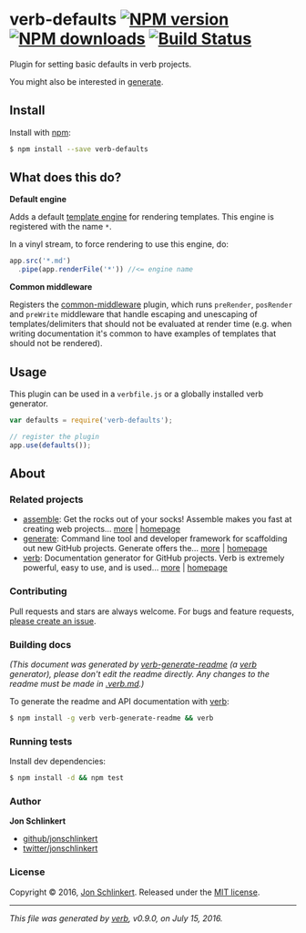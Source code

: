 # verb-defaults [![NPM version](https://img.shields.io/npm/v/verb-defaults.svg?style=flat)](https://www.npmjs.com/package/verb-defaults) [![NPM downloads](https://img.shields.io/npm/dm/verb-defaults.svg?style=flat)](https://npmjs.org/package/verb-defaults) [![Build Status](https://img.shields.io/travis/verbose/verb-defaults.svg?style=flat)](https://travis-ci.org/verbose/verb-defaults)

Plugin for setting basic defaults in verb projects.

You might also be interested in [generate](https://github.com/generate/generate).

## Install

Install with [npm](https://www.npmjs.com/):

```sh
$ npm install --save verb-defaults
```

## What does this do?

**Default engine**

Adds a default [template engine](https://github.com/jonschlinkert/engine-base) for rendering templates. This engine is registered with the name `*`.

In a vinyl stream, to force rendering to use this engine, do:

```js
app.src('*.md')
  .pipe(app.renderFile('*')) //<= engine name
```

**Common middleware**

Registers the [common-middleware](https://github.com/jonschlinkert/common-middleware) plugin, which runs `preRender`, `posRender` and `preWrite` middleware that handle escaping and unescaping of templates/delimiters that should not be evaluated at render time (e.g. when writing documentation it's common to have examples of templates that should not be rendered).

## Usage

This plugin can be used in a `verbfile.js` or a globally installed verb generator.

```js
var defaults = require('verb-defaults');

// register the plugin
app.use(defaults());
```

## About

### Related projects

* [assemble](https://www.npmjs.com/package/assemble): Get the rocks out of your socks! Assemble makes you fast at creating web projects… [more](https://github.com/assemble/assemble) | [homepage](https://github.com/assemble/assemble "Get the rocks out of your socks! Assemble makes you fast at creating web projects. Assemble is used by thousands of projects for rapid prototyping, creating themes, scaffolds, boilerplates, e-books, UI components, API documentation, blogs, building websit")
* [generate](https://www.npmjs.com/package/generate): Command line tool and developer framework for scaffolding out new GitHub projects. Generate offers the… [more](https://github.com/generate/generate) | [homepage](https://github.com/generate/generate "Command line tool and developer framework for scaffolding out new GitHub projects. Generate offers the robustness and configurability of Yeoman, the expressiveness and simplicity of Slush, and more powerful flow control and composability than either.")
* [verb](https://www.npmjs.com/package/verb): Documentation generator for GitHub projects. Verb is extremely powerful, easy to use, and is used… [more](https://github.com/verbose/verb) | [homepage](https://github.com/verbose/verb "Documentation generator for GitHub projects. Verb is extremely powerful, easy to use, and is used on hundreds of projects of all sizes to generate everything from API docs to readmes.")

### Contributing

Pull requests and stars are always welcome. For bugs and feature requests, [please create an issue](../../issues/new).

### Building docs

_(This document was generated by [verb-generate-readme](https://github.com/verbose/verb-generate-readme) (a [verb](https://github.com/verbose/verb) generator), please don't edit the readme directly. Any changes to the readme must be made in [.verb.md](.verb.md).)_

To generate the readme and API documentation with [verb](https://github.com/verbose/verb):

```sh
$ npm install -g verb verb-generate-readme && verb
```

### Running tests

Install dev dependencies:

```sh
$ npm install -d && npm test
```

### Author

**Jon Schlinkert**

* [github/jonschlinkert](https://github.com/jonschlinkert)
* [twitter/jonschlinkert](http://twitter.com/jonschlinkert)

### License

Copyright © 2016, [Jon Schlinkert](https://github.com/jonschlinkert).
Released under the [MIT license](https://github.com/verbose/verb-defaults/blob/master/LICENSE).

***

_This file was generated by [verb](https://github.com/verbose/verb), v0.9.0, on July 15, 2016._
